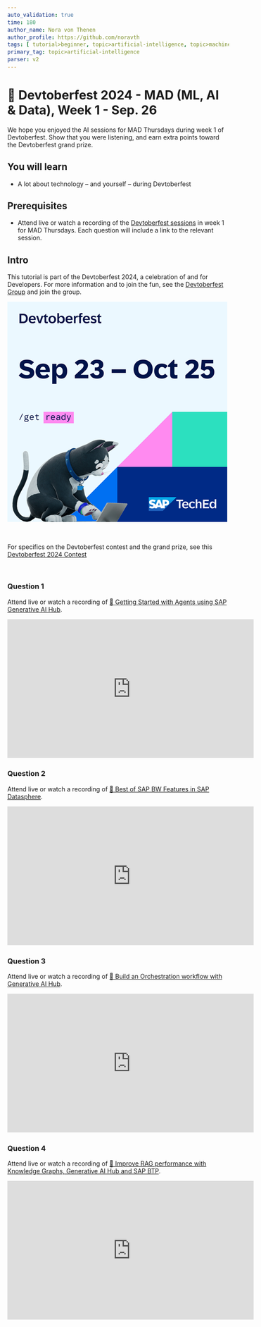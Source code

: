 ```yaml
---
auto_validation: true
time: 180
author_name: Nora von Thenen
author_profile: https://github.com/noravth
tags: [ tutorial>beginner, topic>artificial-intelligence, topic>machine-learning ]
primary_tag: topic>artificial-intelligence
parser: v2
---
```


# 🔵 Devtoberfest 2024 - MAD (ML, AI & Data), Week 1 - Sep. 26
<!-- description --> We hope you enjoyed the AI sessions for MAD Thursdays during week 1 of Devtoberfest. Show that you were listening, and earn extra points toward the Devtoberfest grand prize. 

## You will learn
- A lot about technology – and yourself – during Devtoberfest

## Prerequisites
- Attend live or watch a recording of the [Devtoberfest sessions](https://community.sap.com/t5/devtoberfest/eb-p/devtoberfest-events) in week 1 for MAD Thursdays. Each question will include a link to the relevant session.

## Intro
This tutorial is part of the Devtoberfest 2024, a celebration of and for Developers. For more information and to join the fun, see the [Devtoberfest Group](https://groups.community.sap.com/t5/devtoberfest/gh-p/Devtoberfest) and join the group.

![Devtoberfest](promo-image-kasimir-square.png)

&nbsp;

For specifics on the Devtoberfest contest and the grand prize, see this [Devtoberfest 2024 Contest](https://community.sap.com/t5/devtoberfest-blog-posts/devtoberfest-2024-contest/ba-p/13781593)

&nbsp;

### Question 1 

Attend live or watch a recording of [🔵 Getting Started with Agents using SAP Generative AI Hub](https://community.sap.com/t5/devtoberfest/getting-started-with-agents-using-sap-generative-ai-hub/ev-p/13865119). 

<iframe width="560" height="315" src="https://www.youtube.com/embed/NgWwuJ7mya0?si=DDIhWGrw0GB6VT-s" frameborder="0" allowfullscreen></iframe>

### Question 2 

Attend live or watch a recording of [🔵 Best of SAP BW Features in SAP Datasphere](https://community.sap.com/t5/devtoberfest/best-of-sap-bw-features-in-sap-datasphere/ev-p/13859422). 

<iframe width="560" height="315" src="https://www.youtube.com/embed/1_fmdhMNfVQ?si=-mskQffH5Z-FcQ7t" frameborder="0" allowfullscreen></iframe>

### Question 3 

Attend live or watch a recording of [🔵 Build an Orchestration workflow with Generative AI Hub](https://community.sap.com/t5/devtoberfest/build-an-orchestration-workflow-with-generative-ai-hub/ev-p/13856123). 

<iframe width="560" height="315" src="https://www.youtube.com/embed/m4ISFBLziD4?si=dqmS3FXiPgS2KNeA" frameborder="0" allowfullscreen></iframe>

### Question 4 

Attend live or watch a recording of [🔵 Improve RAG performance with Knowledge Graphs, Generative AI Hub and SAP BTP](https://community.sap.com/t5/devtoberfest/improve-rag-performance-with-knowledge-graphs-generative-ai-hub-and-sap-btp/ev-p/13856115). 

<iframe width="560" height="315" src="https://www.youtube.com/embed/Uiv29xYlXvQ?si=51VbxQC4HIVvUN5T" frameborder="0" allowfullscreen></iframe>
